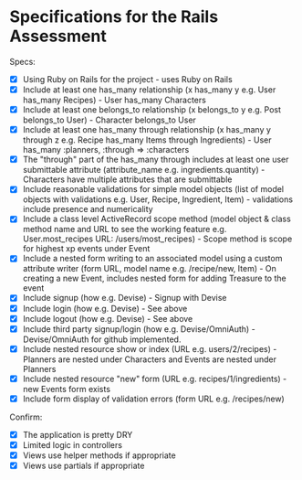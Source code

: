 # Specifications for the Rails Assessment

Specs:
- [x] Using Ruby on Rails for the project - uses Ruby on Rails
- [x] Include at least one has_many relationship (x has_many y e.g. User has_many Recipes) - User has_many Characters 
- [x] Include at least one belongs_to relationship (x belongs_to y e.g. Post belongs_to User) - Character belongs_to User
- [x] Include at least one has_many through relationship (x has_many y through z e.g. Recipe has_many Items through Ingredients) - User has_many :planners, :through => :characters
- [x] The "through" part of the has_many through includes at least one user submittable attribute (attribute_name e.g. ingredients.quantity) - Characters have multiple attributes that are submittable
- [x] Include reasonable validations for simple model objects (list of model objects with validations e.g. User, Recipe, Ingredient, Item) - validations include presence and numericality
- [x] Include a class level ActiveRecord scope method (model object & class method name and URL to see the working feature e.g. User.most_recipes URL: /users/most_recipes) - Scope method is scope for highest xp events under Event
- [x] Include a nested form writing to an associated model using a custom attribute writer (form URL, model name e.g. /recipe/new, Item) - On creating a new Event, includes nested form for adding Treasure to the event
- [x] Include signup (how e.g. Devise) - Signup with Devise
- [x] Include login (how e.g. Devise) - See above
- [x] Include logout (how e.g. Devise) - See above
- [x] Include third party signup/login (how e.g. Devise/OmniAuth) - Devise/OmniAuth for github implemented.
- [x] Include nested resource show or index (URL e.g. users/2/recipes) - Planners are nested under Characters and Events are nested under Planners
- [x] Include nested resource "new" form (URL e.g. recipes/1/ingredients) - new Events form exists
- [x] Include form display of validation errors (form URL e.g. /recipes/new)

Confirm:
- [x] The application is pretty DRY
- [x] Limited logic in controllers
- [x] Views use helper methods if appropriate
- [x] Views use partials if appropriate
